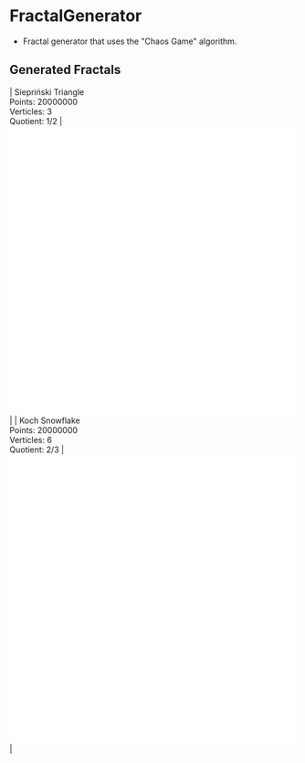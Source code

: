 # FractalGenerator
  - Fractal generator that uses the "Chaos Game" algorithm.

## Generated Fractals
| Siepriński Triangle <br/> Points: 20000000 <br/> Verticles: 3 <br/> Quotient: 1/2 | ![Photo](https://github.com/Clwmm/FractalGenerator/blob/master/FractalGenerator/rend/Fractal_1.png) |
| Koch Snowflake <br/> Points: 20000000 <br/> Verticles: 6 <br/> Quotient: 2/3 | ![Photo](https://github.com/Clwmm/FractalGenerator/blob/master/FractalGenerator/rend/Fractal_2.png) |

